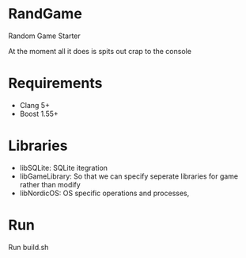 RandGame
========

Random Game Starter

At the moment all it does is spits out crap to the console

# Requirements
 - Clang 5+
 - Boost 1.55+

# Libraries
 - libSQLite: SQLite itegration
 - libGameLibrary: So that we can specify seperate libraries for game rather than modify
 - libNordicOS: OS specific operations and processes, 

# Run
Run build.sh
